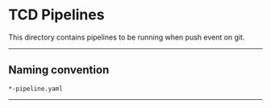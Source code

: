 # TCD Pipelines

This directory contains pipelines to be running when push event on git.

---

## Naming convention

`*-pipeline.yaml`

---
